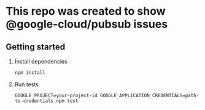 # This repo was created to show @google-cloud/pubsub issues

## Getting started

1. Install dependencies

    ```bash
    npm install
    ```

1. Run tests

    ```
    GOOGLE_PROJECT=your-project-id GOOGLE_APPLICATION_CREDENTIALS=path-to-credentials npm test
    ```
